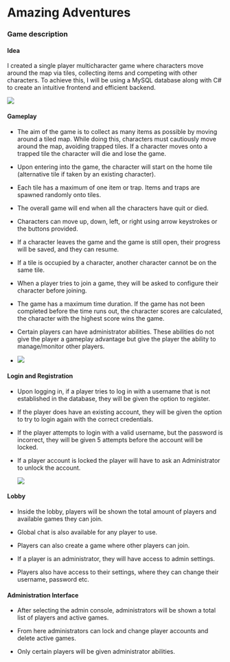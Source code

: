 # Amazing Adventures

### Game description

<h4>Idea</h4> 

I created a single player multicharacter game where characters move around the map via tiles, collecting items and competing with other characters. To achieve this, I will be using a MySQL database along with C# to create an intuitive frontend and efficient backend. 

<img src="https://raw.githubusercontent.com/travisbyr/amazingAdventures/main/Documentation%20Images/gameplay.png?token=AOUNHPOXSMYHC6YJULT74QTBCSJBC">

#### Gameplay 

- The aim of the game is to collect as many items as possible by moving around a tiled map. While doing this, characters must cautiously move around   the map, avoiding trapped tiles. If a character moves onto a trapped tile the character will die and lose the game. 

- Upon entering into the game, the character will start on the home tile (alternative tile if taken by an existing character). 

- Each tile has a maximum of one item or trap. Items and traps are spawned randomly onto tiles. 

- The overall game will end when all the characters have quit or died. 

- Characters can move up, down, left, or right using arrow keystrokes or the buttons provided.

- If a character leaves the game and the game is still open, their progress will be saved, and they can resume.

- If a tile is occupied by a character, another character cannot be on the same tile.

- When a player tries to join a game, they will be asked to configure their character before joining.                                    

- The game has a maximum time duration. If the game has not been completed before the time runs out, the character scores are calculated, the character with the highest score wins the game.

- Certain players can have administrator abilities. These abilities do not give the player a gameplay advantage but give the player the ability to manage/monitor other players.
- <img src="https://raw.githubusercontent.com/travisbyr/amazingAdventures/main/Documentation%20Images/login.png?token=AOUNHPLLHXBXCYWKZ4WLM63BCSJCG">

#### Login and Registration

- Upon logging in, if a player tries to log in with a username that is not established in the database, they will be given the option to register.

- If the player does have an existing account, they will be given the option to try to login again with the correct credentials.

- If the player attempts to login with a valid username, but the password is incorrect, they will be given 5 attempts before the account will be locked.

- If a player account is locked the player will have to ask an Administrator to unlock the account.

  <img src="https://raw.githubusercontent.com/travisbyr/amazingAdventures/main/Documentation%20Images/lobby.png?token=AOUNHPPT6T6C3KMGMW3I42DBCSJDM">

#### Lobby

- Inside the lobby, players will be shown the total amount of players and available games they can join.

- Global chat is also available for any player to use.

- Players can also create a game where other players can join.

- If a player is an administrator, they will have access to admin settings. 

- Players also have access to their settings, where they can change their username, password etc.

#### Administration Interface

- After selecting the admin console, administrators will be shown a total list of players and active games.

- From here administrators can lock and change player accounts and delete active games.

- Only certain players will be given administrator abilities.

